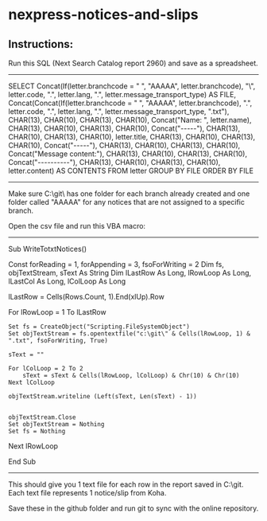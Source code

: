 # nexpress-notices-and-slips

## Instructions:

Run this SQL (Next Search Catalog report 2960) and save as a spreadsheet.

----------

SELECT
  Concat(If(letter.branchcode = " ", "AAAAA", letter.branchcode), "\\", letter.code, ".", letter.lang, ".", letter.message_transport_type) AS FILE,
  Concat(Concat(If(letter.branchcode = " ", "AAAAA", letter.branchcode), ".", letter.code, ".", letter.lang, ".", letter.message_transport_type, ".txt"), CHAR(13), CHAR(10), CHAR(13), CHAR(10),
  Concat("Name: ", letter.name), CHAR(13), CHAR(10), CHAR(13), CHAR(10),
  Concat("-----"), CHAR(13), CHAR(10), CHAR(13), CHAR(10),
  letter.title, CHAR(13), CHAR(10), CHAR(13), CHAR(10),
  Concat("-----"), CHAR(13), CHAR(10), CHAR(13), CHAR(10),
  Concat("Message content:"), CHAR(13), CHAR(10), CHAR(13), CHAR(10),
  Concat("----------"), CHAR(13), CHAR(10), CHAR(13), CHAR(10),
  letter.content) AS CONTENTS
FROM
  letter
GROUP BY
  FILE
ORDER BY
  FILE

----------

Make sure C:\git\ has one folder for each branch already created and one folder called "AAAAA" for any notices that are not assigned to a specific branch.

Open the csv file and run this VBA macro:

----------

Sub WriteTotxtNotices()

Const forReading = 1, forAppending = 3, fsoForWriting = 2
Dim fs, objTextStream, sText As String
Dim lLastRow As Long, lRowLoop As Long, lLastCol As Long, lColLoop As Long

lLastRow = Cells(Rows.Count, 1).End(xlUp).Row

For lRowLoop = 1 To lLastRow

    Set fs = CreateObject("Scripting.FileSystemObject")
    Set objTextStream = fs.opentextfile("c:\git\" & Cells(lRowLoop, 1) & ".txt", fsoForWriting, True)

    sText = ""

    For lColLoop = 2 To 2
        sText = sText & Cells(lRowLoop, lColLoop) & Chr(10) & Chr(10)
    Next lColLoop

    objTextStream.writeline (Left(sText, Len(sText) - 1))


    objTextStream.Close
    Set objTextStream = Nothing
    Set fs = Nothing

Next lRowLoop

End Sub

----------

This should give you 1 text file for each row in the report saved in C:\git\.  Each text file represents 1 notice/slip from Koha.

Save these in the github folder and run git to sync with the online repository.
